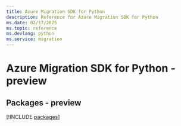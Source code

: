 ```yaml
---
title: Azure Migration SDK for Python
description: Reference for Azure Migration SDK for Python
ms.date: 02/17/2025
ms.topic: reference
ms.devlang: python
ms.service: migration
---
```

# Azure Migration SDK for Python - preview
## Packages - preview
[!INCLUDE [packages](migration-index.md)]